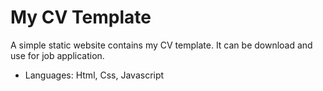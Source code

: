 # My CV Template

A simple static website contains my CV template. It can be download and use for job application.

 - Languages: Html, Css, Javascript